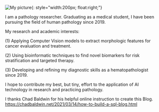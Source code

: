 ![My picture](../_images/my_picture.jpg){: style="width:200px; float:right;"}

I am a pathology researcher. Graduating as a medical student, I have been pursuing the field of human pathology since 2019. 


My research and academic interests:


(1) Applying Computer Vision models to extract morphologic features for cancer evaluation and treatment.


(2) Using bioinformatic techniques to find novel biomarkers for risk stratification and targeted therapy.


(3) Developing and refining my diagnostic skills as a hematopathologist since 2019.


I hope to contribute my best, but tiny, effort to the application of AI technology in research and practicing pathology.


I thanks Chad Baldwin for his helpful online instruction to create this Blog.
https://chadbaldwin.net/2021/03/14/how-to-build-a-sql-blog.html
